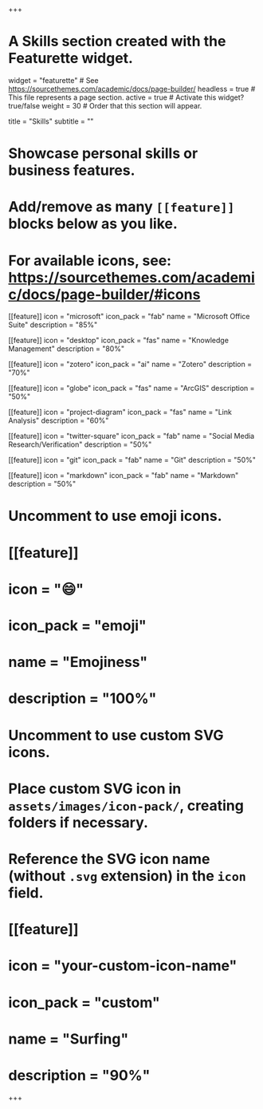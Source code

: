 +++
# A Skills section created with the Featurette widget.
widget = "featurette"  # See https://sourcethemes.com/academic/docs/page-builder/
headless = true  # This file represents a page section.
active = true  # Activate this widget? true/false
weight = 30  # Order that this section will appear.

title = "Skills"
subtitle = ""

# Showcase personal skills or business features.
# 
# Add/remove as many `[[feature]]` blocks below as you like.
# 
# For available icons, see: https://sourcethemes.com/academic/docs/page-builder/#icons

[[feature]]
  icon = "microsoft"
  icon_pack = "fab"
  name = "Microsoft Office Suite"
  description = "85%"

[[feature]]
  icon = "desktop"
  icon_pack = "fas"
  name = "Knowledge Management"
  description = "80%"

[[feature]]
  icon = "zotero"
  icon_pack = "ai"
  name = "Zotero"
  description = "70%"
  
[[feature]]
  icon = "globe"
  icon_pack = "fas"
  name = "ArcGIS"
  description = "50%"  
  
[[feature]]
  icon = "project-diagram"
  icon_pack = "fas"
  name = "Link Analysis"
  description = "60%"

[[feature]]
  icon = "twitter-square"
  icon_pack = "fab"
  name = "Social Media Research/Verification"
  description = "50%"

[[feature]]
icon = "git"
icon_pack = "fab"
name = "Git"
description = "50%"

[[feature]]
icon = "markdown"
icon_pack = "fab"
name = "Markdown"
description = "50%"

# Uncomment to use emoji icons.
# [[feature]]
#  icon = ":smile:"
#  icon_pack = "emoji"
#  name = "Emojiness"
#  description = "100%"  

# Uncomment to use custom SVG icons.
# Place custom SVG icon in `assets/images/icon-pack/`, creating folders if necessary.
# Reference the SVG icon name (without `.svg` extension) in the `icon` field.
# [[feature]]
#  icon = "your-custom-icon-name"
#  icon_pack = "custom"
#  name = "Surfing"
#  description = "90%"

+++
